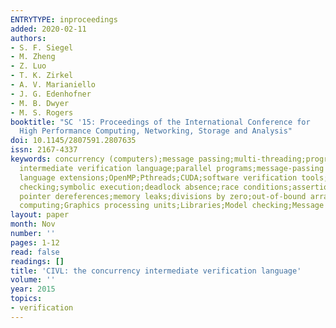 ```yaml
---
ENTRYTYPE: inproceedings
added: 2020-02-11
authors:
- S. F. Siegel
- M. Zheng
- Z. Luo
- T. K. Zirkel
- A. V. Marianiello
- J. G. Edenhofner
- M. B. Dwyer
- M. S. Rogers
booktitle: "SC '15: Proceedings of the International Conference for
  High Performance Computing, Networking, Storage and Analysis"
doi: 10.1145/2807591.2807635
issn: 2167-4337
keywords: concurrency (computers);message passing;multi-threading;program verification;CIVL;concurrency
  intermediate verification language;parallel programs;message-passing libraries;MPI;multithreading;GPU
  language extensions;OpenMP;Pthreads;CUDA;software verification tools;back-end verifier;model
  checking;symbolic execution;deadlock absence;race conditions;assertion violations;illegal
  pointer dereferences;memory leaks;divisions by zero;out-of-bound array indexing;Concurrent
  computing;Graphics processing units;Libraries;Model checking;Message systems;Government;Standards
layout: paper
month: Nov
number: ''
pages: 1-12
read: false
readings: []
title: 'CIVL: the concurrency intermediate verification language'
volume: ''
year: 2015
topics:
- verification
---
```

